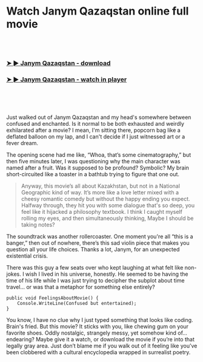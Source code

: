 <h1>Watch Janym Qazaqstan online full movie</h1>


<br><br>

<h3><a href="https://Michaels-thedobeme1982.github.io/cfzrfsdcfm/">➤ ► Janym Qazaqstan - download</a></h3> 
<h3><a href="https://Michaels-thedobeme1982.github.io/cfzrfsdcfm/">➤ ► Janym Qazaqstan - watch in player</a></h3>


<br><br><br>


Just walked out of Janym Qazaqstan and my head's somewhere between confused and enchanted. Is it normal to be both exhausted and weirdly exhilarated after a movie? I mean, I'm sitting there, popcorn bag like a deflated balloon on my lap, and I can't decide if I just witnessed art or a fever dream. 

The opening scene had me like, “Whoa, that’s some cinematography,” but then five minutes later, I was questioning why the main character was named after a fruit. Was it supposed to be profound? Symbolic? My brain short-circuited like a toaster in a bathtub trying to figure that one out. 

> Anyway, this movie’s all about Kazakhstan, but not in a National Geographic kind of way. It’s more like a love letter mixed with a cheesy romantic comedy but without the happy ending you expect. Halfway through, they hit you with some dialogue that's so deep, you feel like it hijacked a philosophy textbook. I think I caught myself rolling my eyes, and then simultaneously thinking, Maybe I should be taking notes?

The soundtrack was another rollercoaster. One moment you're all “this is a banger,” then out of nowhere, there’s this sad violin piece that makes you question all your life choices. Thanks a lot, Janym, for an unexpected existential crisis.

There was this guy a few seats over who kept laughing at what felt like non-jokes. I wish I lived in his universe, honestly. He seemed to be having the time of his life while I was just trying to decipher the subplot about time travel... or was that a metaphor for something else entirely?

```
public void FeelingsAboutMovie() {
    Console.WriteLine(Confused but entertained);
}
```

You know, I have no clue why I just typed something that looks like coding. Brain's fried. But this movie? It sticks with you, like chewing gum on your favorite shoes. Oddly nostalgic, strangely messy, yet somehow kind of... endearing? Maybe give it a watch, or download the movie if you’re into that legally gray area. Just don’t blame me if you walk out of it feeling like you’ve been clobbered with a cultural encyclopedia wrapped in surrealist poetry.

